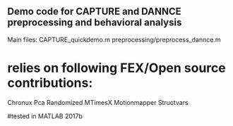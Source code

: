 

## Demo code for CAPTURE and DANNCE preprocessing and behavioral analysis

Main files:
CAPTURE_quickdemo.m
preprocessing/preprocess_dannce.m


# relies on following FEX/Open source contributions:
Chronux
Pca Randomized
MTimesX
Motionmapper
Structvars

#tested in MATLAB 2017b
